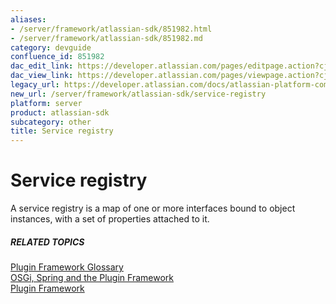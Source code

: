 ```yaml
---
aliases:
- /server/framework/atlassian-sdk/851982.html
- /server/framework/atlassian-sdk/851982.md
category: devguide
confluence_id: 851982
dac_edit_link: https://developer.atlassian.com/pages/editpage.action?cjm=wozere&pageId=851982
dac_view_link: https://developer.atlassian.com/pages/viewpage.action?cjm=wozere&pageId=851982
legacy_url: https://developer.atlassian.com/docs/atlassian-platform-common-components/plugin-framework/plugin-framework-glossary/service-registry-glossary-entry
new_url: /server/framework/atlassian-sdk/service-registry
platform: server
product: atlassian-sdk
subcategory: other
title: Service registry
---
```

# Service registry

A service registry is a map of one or more interfaces bound to object instances, with a set of properties attached to it.

##### RELATED TOPICS

[Plugin Framework Glossary](/server/framework/atlassian-sdk/plugin-framework-glossary)  
[OSGi, Spring and the Plugin Framework](/server/framework/atlassian-sdk/852146.html)  
[Plugin Framework](https://developer.atlassian.com/display/PLUGINFRAMEWORK/Plugin+Framework)

















































































































































































